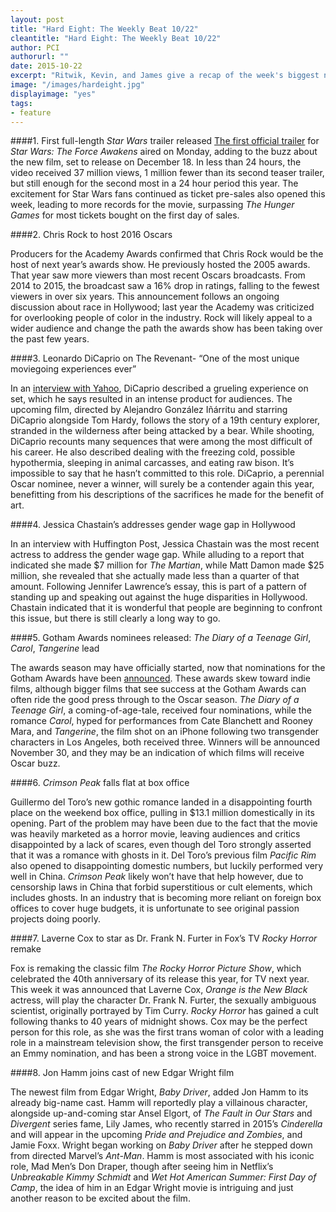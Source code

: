```yaml
---
layout: post
title: "Hard Eight: The Weekly Beat 10/22"
cleantitle: "Hard Eight: The Weekly Beat 10/22"
author: PCI
authorurl: ""
date: 2015-10-22
excerpt: "Ritwik, Kevin, and James give a recap of the week's biggest news"
image: "/images/hardeight.jpg"
displayimage: "yes"
tags: 
- feature
---
```

	
####1. First full-length *Star Wars* trailer released
[The first official trailer](https://www.youtube.com/watch?v=sGbxmsDFVnE) for *Star Wars: The Force Awakens* aired on Monday, adding to the buzz about the new film, set to release on December 18. In less than 24 hours, the video received 37 million views, 1 million fewer than its second teaser trailer, but still enough for the second most in a 24 hour period this year. The excitement for Star Wars fans continued as ticket pre-sales also opened this week, leading to more records for the movie, surpassing *The Hunger Games* for most tickets bought on the first day of sales.


####2. Chris Rock to host 2016 Oscars

Producers for the Academy Awards confirmed that Chris Rock would be the host of next year’s awards show. He previously hosted the 2005 awards. That year saw more viewers than most recent Oscars broadcasts. From 2014 to 2015, the broadcast saw a 16% drop in ratings, falling to the fewest viewers in over six years. This announcement follows an ongoing discussion about race in Hollywood; last year the Academy was criticized for overlooking people of color in the industry. Rock will likely appeal to a wider audience and change the path the awards show has been taking over the past few years.

####3. Leonardo DiCaprio on The Revenant- “One of the most unique moviegoing experiences ever”

In an [interview with Yahoo](https://www.yahoo.com/movies/leonardo-dicaprio-on-fighting-a-1281529422913590.html), DiCaprio described a grueling experience on set, which he says resulted in an intense product for audiences. The upcoming film, directed by Alejandro González Iñárritu and starring DiCaprio alongside Tom Hardy, follows the story of a 19th century explorer, stranded in the wilderness after being attacked by a bear. While shooting, DiCaprio recounts many sequences that were among the most difficult of his career. He also described dealing with the freezing cold, possible hypothermia, sleeping in animal carcasses, and eating raw bison. It’s impossible to say that he hasn’t committed to this role. DiCaprio, a perennial Oscar nominee, never a winner, will surely be a contender again this year, benefitting from his descriptions of the sacrifices he made for the benefit of art.		

####4. Jessica Chastain’s addresses gender wage gap in Hollywood

In an interview with Huffington Post, Jessica Chastain was the most recent actress to address the gender wage gap. While alluding to a report that indicated she made $7 million for *The Martian*, while Matt Damon made $25 million, she revealed that she actually made less than a quarter of that amount. Following Jennifer Lawrence’s essay, this is part of a pattern of standing up and speaking out against the huge disparities in Hollywood. Chastain indicated that it is wonderful that people are beginning to confront this issue, but there is still clearly a long way to go.

####5. Gotham Awards nominees released: *The Diary of a Teenage Girl*, *Carol*, *Tangerine* lead

The awards season may have officially started, now that nominations for the Gotham Awards have been [announced](http://deadline.com/2015/10/gotham-independent-film-awards-nominations-2015-full-list-1201590240/). These awards skew toward indie films, although bigger films that see success at the Gotham Awards can often ride the good press through to the Oscar season. *The Diary of a Teenage Girl*, a coming-of-age-tale, received four nominations, while the romance *Carol*, hyped for performances from Cate Blanchett and Rooney Mara, and *Tangerine*, the film shot on an iPhone following two transgender characters in Los Angeles, both received three. Winners will be announced November 30, and they may be an indication of which films will receive Oscar buzz. 

####6. *Crimson Peak* falls flat at box office

Guillermo del Toro’s new gothic romance landed in a disappointing fourth place on the weekend box office, pulling in $13.1 million domestically in its opening. Part of the problem may have been due to the fact that the movie was heavily marketed as a horror movie, leaving audiences and critics disappointed by a lack of scares, even though del Toro strongly asserted that it was a romance with ghosts in it. Del Toro’s previous film *Pacific Rim* also opened to disappointing domestic numbers, but luckily performed very well in China. *Crimson Peak* likely won’t have that help however, due to censorship laws in China that forbid superstitious or cult elements, which includes ghosts. In an industry that is becoming more reliant on foreign box offices to cover huge budgets, it is unfortunate to see original passion projects doing poorly.

####7. Laverne Cox to star as Dr. Frank N. Furter in Fox’s TV *Rocky Horror* remake

Fox is remaking the classic film *The Rocky Horror Picture Show*, which celebrated the 40th anniversary of its release this year, for TV next year. This week it was announced that Laverne Cox, *Orange is the New Black* actress, will play the character Dr. Frank N. Furter, the sexually ambiguous scientist, originally portrayed by Tim Curry. *Rocky Horror* has gained a cult following thanks to 40 years of midnight shows. Cox may be the perfect person for this role, as she was the first trans woman of color with a leading role in a mainstream television show, the first transgender person to receive an Emmy nomination, and has been a strong voice in the LGBT movement.

####8. Jon Hamm joins cast of new Edgar Wright film

The newest film from Edgar Wright, *Baby Driver*, added Jon Hamm to its already big-name cast. Hamm will reportedly play a villainous character, alongside up-and-coming star Ansel Elgort, of *The Fault in Our Stars* and *Divergent* series fame, Lily James, who recently starred in 2015’s *Cinderella* and will appear in the upcoming *Pride and Prejudice and Zombies*, and Jamie Foxx. Wright began working on *Baby Driver* after he stepped down from directed Marvel’s *Ant-Man*. Hamm is most associated with his iconic role, Mad Men’s Don Draper, though after seeing him in Netflix’s *Unbreakable Kimmy Schmidt* and *Wet Hot American Summer: First Day of Camp*, the idea of him in an Edgar Wright movie is intriguing and just another reason to be excited about the film.







